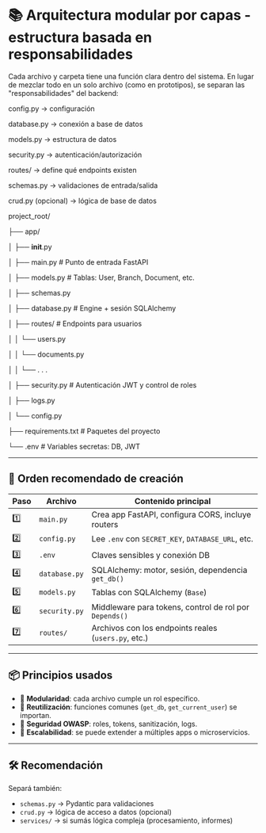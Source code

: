 # 📚 Arquitectura modular por capas - estructura basada en responsabilidades
Cada archivo y carpeta tiene una función clara dentro del sistema. En lugar de mezclar todo en un solo archivo (como en prototipos), se separan las "responsabilidades" del backend:

config.py → configuración

database.py → conexión a base de datos

models.py → estructura de datos

security.py → autenticación/autorización

routes/ → define qué endpoints existen

schemas.py → validaciones de entrada/salida

crud.py (opcional) → lógica de base de datos

project_root/

├── app/

│   ├── __init__.py

│   ├── main.py     # Punto de entrada FastAPI

│   ├── models.py   # Tablas: User, Branch, Document, etc.

│   ├── schemas.py

│   ├── database.py # Engine + sesión SQLAlchemy

│   ├── routes/     # Endpoints para usuarios

│   │   └── users.py

│   │   └── documents.py

│   │   └──  . . .

│   ├── security.py # Autenticación JWT y control de roles

│   ├── logs.py

│   └── config.py

├── requirements.txt # Paquetes del proyecto

└── .env # Variables secretas: DB, JWT


---

## 🧩 Orden recomendado de creación

| Paso | Archivo         | Contenido principal                                    |
|------|------------------|--------------------------------------------------------|
| 1️⃣   | `main.py`        | Crea app FastAPI, configura CORS, incluye routers     |
| 2️⃣   | `config.py`      | Lee `.env` con `SECRET_KEY`, `DATABASE_URL`, etc.     |
| 3️⃣   | `.env`           | Claves sensibles y conexión DB                        |
| 4️⃣   | `database.py`    | SQLAlchemy: motor, sesión, dependencia `get_db()`     |
| 5️⃣   | `models.py`      | Tablas con SQLAlchemy (`Base`)                        |
| 6️⃣   | `security.py`    | Middleware para tokens, control de rol por `Depends()`|
| 7️⃣   | `routes/`        | Archivos con los endpoints reales (`users.py`, etc.)  |

---

## 📦 Principios usados

- 🔹 **Modularidad**: cada archivo cumple un rol específico.
- 🔹 **Reutilización**: funciones comunes (`get_db`, `get_current_user`) se importan.
- 🔹 **Seguridad OWASP**: roles, tokens, sanitización, logs.
- 🔹 **Escalabilidad**: se puede extender a múltiples apps o microservicios.

---

## 🛠️ Recomendación

Separá también:

- `schemas.py` → Pydantic para validaciones
- `crud.py` → lógica de acceso a datos (opcional)
- `services/` → si sumás lógica compleja (procesamiento, informes)

